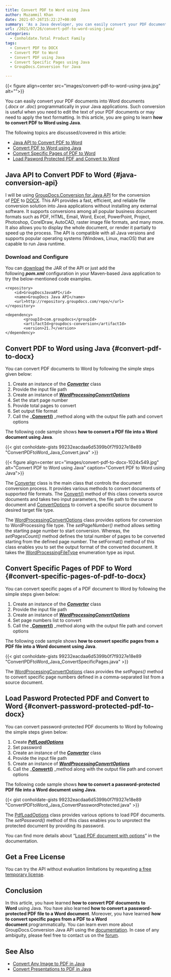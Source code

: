 ```yaml
---
title: Convert PDF to Word using Java
author: Muzammil Khan
date: 2021-07-26T15:22:27+00:00
summary: 'As a Java developer, you can easily convert your PDF documents into Word documents (.docx or .doc) programmatically. This article will be focusing on <strong>how to convert PDF documents into Word document using Java</strong>.'
url: /2021/07/26/convert-pdf-to-word-using-java/
categories:
  - Conholdate.Total Product Family
tags:
  - Convert PDF to DOCX
  - Convert PDF to Word
  - Convert PDF using Java
  - Convert Specific Pages using Java
  - GroupDocs.Conversion for Java

---
```



{{< figure align=center src="images/convert-pdf-to-word-using-java.jpg" alt="">}}
 

You can easily convert your PDF documents into Word documents (_.docx&nbsp;_or_&nbsp;.doc_) programmatically in your Java applications. Such conversion is useful when you need to edit the text of your PDF documents or may need to apply the text formatting. In this article, you are going to learn&nbsp;**how to convert PDF to Word using Java**.

The following topics are discussed/covered in this article:

  * [Java API to Convert PDF to Word][2]
  * [Convert PDF to Word using Java][3]
  * [Convert Specific Pages of PDF to Word][4]
  * [Load Pasword Protected PDF and Convert to Word][5]

## Java API to Convert PDF to Word {#java-conversion-api}

I will be using&nbsp;[GroupDocs.Conversion for Java API][6]&nbsp;for the conversion of&nbsp;[PDF][7]&nbsp;to&nbsp;[DOCX][8]. This API provides a fast, efficient, and reliable file conversion solution into Java applications without installing any external software. It supports conversions among all popular business document formats such as PDF, HTML, Email, Word, Excel, PowerPoint, Project, Photoshop, CorelDraw, AutoCAD, raster image file formats, and many more. It also allows you to display the whole ‎document, or render it partially to speed up the process. The API is compatible with all Java versions and supports popular operating systems (Windows, Linux, macOS) that are capable to run Java runtime.

### Download and Configure

You can&nbsp;[download][9]&nbsp;the JAR of the API or just add the following&nbsp;**_pom.xml_**&nbsp;configuration in your Maven-based Java application to try the below-mentioned code examples.

<pre class="wp-block-code"><code>&lt;repository&gt;
	&lt;id&gt;GroupDocsJavaAPI&lt;/id&gt;
	&lt;name&gt;GroupDocs Java API&lt;/name&gt;
	&lt;url&gt;http://repository.groupdocs.com/repo/&lt;/url&gt;
&lt;/repository&gt;</code></pre>

<pre class="wp-block-code"><code>&lt;dependency&gt;
        &lt;groupId&gt;com.groupdocs&lt;/groupId&gt;
        &lt;artifactId&gt;groupdocs-conversion&lt;/artifactId&gt;
        &lt;version&gt;21.7&lt;/version&gt; 
&lt;/dependency&gt;</code></pre>

## Convert PDF to Word using Java {#convert-pdf-to-docx}

You can convert PDF documents to Word by following the simple steps given below:

  1. Create an instance of the&nbsp;_**[Converter][10]**_&nbsp;class
  2. Provide the input file path
  3. Create an instance of [**_WordProcessingConvertOptions_**][11]
  4. Set the start page number
  5. Provide total pages to convert
  6. Set output file format
  7. Call the&nbsp;_**[Convert()][12]**&nbsp;_method along with the output file path and convert options

The following&nbsp;code sample shows&nbsp;**how to convert a PDF file into a Word document using Java**.

{{< gist conholdate-gists 99232eacdaa6d5399b0f7f9327e18e89 "ConvertPDFtoWord_Java_Convert.java" >}}

{{< figure align=center src="images/convert-pdf-to-docx-1024x549.jpg" alt="Convert PDF to Word using Java" caption="Convert PDF to Word using Java">}}
 

The [Converter][10] class is the main class that controls the document conversion process. It provides various methods to convert documents of supported file formats. The [Convert()][12] method of this class converts source documents and takes two input parameters, the file path to the source document and [ConvertOptions][14] to convert a specific source document to desired target file type.

The [WordProcessingConvertOptions][11] class provides options for conversion to WordProcessing file type. The _setPageNumber()_ method allows setting the starting page number to start conversion. Whereas, the _setPagesCount()_ method defines the total number of pages to be converted starting from the defined page number. The setFormat() method of this class enables you to set the output format of the converted document. It takes the [WordProcessingFileType][15] enumeration type as input.

## Convert Specific Pages of PDF to Word {#convert-specific-pages-of-pdf-to-docx}

You can convert specific pages of a PDF document to Word by following the simple steps given below:

  1. Create an instance of the&nbsp;_**[Converter][10]**_&nbsp;class
  2. Provide the input file path
  3. Create an instance of [**_WordProcessingConvertOptions_**][11]
  4. Set page numbers list to convert
  5. Call the&nbsp;_**[Convert()][12]**&nbsp;_method along with the output file path and convert options

The following&nbsp;code sample shows&nbsp;**how to convert specific pages from a PDF file into a Word document using Java**.

{{< gist conholdate-gists 99232eacdaa6d5399b0f7f9327e18e89 "ConvertPDFtoWord_Java_ConvertSpecificPages.java" >}}

The [WordProcessingConvertOptions][11] class provides the _setPages()_ method to convert specific page numbers defined in a comma-separated list from a source document.

## Load Pasword Protected PDF and Convert to Word {#convert-password-protected-pdf-to-docx}

You can convert password-protected PDF documents to Word by following the simple steps given below:

  1. Create **_[PdfLoadOptions][16]_**
  2. Set password
  3. Create an instance of the&nbsp;_**[Converter][10]**_&nbsp;class
  4. Provide the input file path
  5. Create an instance of [**_WordProcessingConvertOptions_**][11]
  6. Call the&nbsp;_**[Convert()][12]**&nbsp;_method along with the output file path and convert options

The following&nbsp;code sample shows&nbsp;****how to convert a password-protected PDF file into a Word document using Java****.

{{< gist conholdate-gists 99232eacdaa6d5399b0f7f9327e18e89 "ConvertPDFtoWord_Java_ConvertPasswordProtected.java" >}}

The [PdfLoadOptions][16] class provides various options to load PDF documents. The _setPassword()_ method of this class enables you to unprotect the protected document by providing its password. 

You can find more details about &#8220;[Load PDF document with options][17]&#8221; in the documentation.

## Get a Free License

You can try the API without evaluation limitations by requesting&nbsp;[a free temporary license][18].

## Conclusion

In this article, you have learned **how to convert PDF documents to Word** using Java. You have also learned **how to convert a password-protected PDF file to a Word document**. Moreover, you have learned **how to convert specific pages from a PDF to a Word document** programmatically. You can learn even more about GroupDocs.Conversion Java API using the [documentation][19]. In case of any ambiguity, please feel free to contact us on the [forum][20].

## See Also

  * [][21][Convert Any Image to PDF in Java][22]
  * [Convert Presentations to PDF in Java][23]

 [1]: https://blog.conholdate.com/wp-content/uploads/sites/27/2021/07/convert-pdf-to-word-using-java.jpg
 [2]: #java-conversion-api
 [3]: #convert-pdf-to-docx
 [4]: #convert-specific-pages-of-pdf-to-docx
 [5]: #convert-password-protected-pdf-to-docx
 [6]: https://products.groupdocs.com/conversion/java
 [7]: https://docs.fileformat.com/pdf/
 [8]: https://docs.fileformat.com/word-processing/docx/
 [9]: https://downloads.groupdocs.com/conversion/java
 [10]: https://apireference.groupdocs.com/conversion/java/com.groupdocs.conversion/Converter
 [11]: https://apireference.groupdocs.com/conversion/java/com.groupdocs.conversion.options.convert/WordProcessingConvertOptions
 [12]: https://apireference.groupdocs.com/conversion/java/com.groupdocs.conversion/Converter#convert(java.lang.String,%20com.groupdocs.conversion.options.convert.ConvertOptions)
 [13]: https://blog.conholdate.com/wp-content/uploads/sites/27/2021/07/convert-pdf-to-docx.jpg
 [14]: https://apireference.groupdocs.com/conversion/java/com.groupdocs.conversion.options.convert/ConvertOptions
 [15]: https://apireference.groupdocs.com/conversion/java/com.groupdocs.conversion.filetypes/WordProcessingFileType
 [16]: https://apireference.groupdocs.com/conversion/java/com.groupdocs.conversion.options.load/PdfLoadOptions
 [17]: https://docs.groupdocs.com/conversion/java/load-pdf-document-with-options/
 [18]: https://purchase.groupdocs.com/temporary-license
 [19]: https://docs.groupdocs.com/conversion/java/
 [20]: https://forum.groupdocs.com/c/conversion/11
 [21]: https://blog.conholdate.com/2021/03/31/convert-pdf-to-excel-using-csharp/
 [22]: https://blog.groupdocs.com/2021/04/21/convert-images-to-pdf-in-java/
 [23]: https://blog.groupdocs.com/2021/02/15/convert-presentations-odp-pptx-ppt-to-pdf-in-java/




